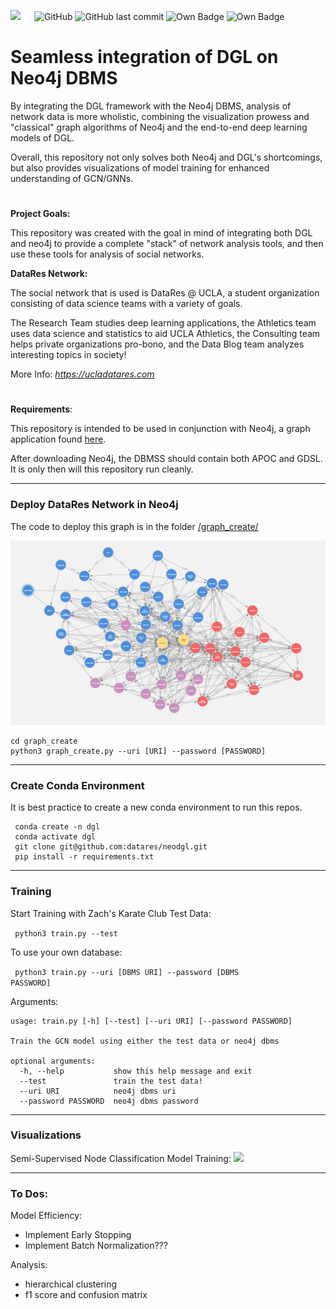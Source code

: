 <img src="https://ucladatares.com/static/media/logo.416d2c1d.svg" width="9%"></img>  &ensp; ![GitHub](https://img.shields.io/github/license/datares/neodgl) ![GitHub last commit](https://img.shields.io/github/last-commit/datares/neodgl) ![Own Badge](https://img.shields.io/badge/Research%20Head-Irsyad%20%3A\)\)\)-blue) ![Own Badge](https://img.shields.io/badge/dependencies-7-brightgreen)  



# Seamless integration of DGL on Neo4j DBMS
By integrating the DGL framework with the Neo4j DBMS, analysis of network data is more wholistic, combining the visualization prowess and "classical" graph algorithms of Neo4j and the end-to-end deep learning models of DGL. 

Overall, this repository not only solves both Neo4j and DGL's shortcomings, but also provides visualizations of model training for enhanced understanding of GCN/GNNs. 

#

**Project Goals:**

This repository was created with the goal in mind of integrating both DGL and neo4j to provide a complete "stack" of network analysis tools, and then use these tools for analysis of social networks.

**DataRes Network:**

The social network that is used is DataRes @ UCLA, a student organization consisting of data science teams with a variety of goals. 

The Research Team studies deep learning applications, the Athletics team uses data science and statistics to aid UCLA Athletics, the Consulting team helps private organizations pro-bono, and the Data Blog team analyzes interesting topics in society!

More Info: *https://ucladatares.com*

#

**Requirements**:

This repository is intended to be used in conjunction with Neo4j, a graph application found [here](https://neo4j.com/).

After downloading Neo4j, the DBMSS should contain both APOC and GDSL. It is only then will this repository run cleanly.




---------------
### Deploy DataRes Network in Neo4j

The code to deploy this graph is in the folder [/graph_create/](/graph_create/)

![](graph_vis/neo4j_bloom_datares.PNG)
```
cd graph_create
python3 graph_create.py --uri [URI] --password [PASSWORD]
```
-------------
### Create Conda Environment

It is best practice to create a new conda environment to run this repos.

```
 conda create -n dgl 
 conda activate dgl 
 git clone git@github.com:datares/neodgl.git
 pip install -r requirements.txt
 ```
--------
### Training 
Start Training with Zach's Karate Club Test Data:

<code> python3 train.py --test</code>


To use your own database:

 <code> python3 train.py --uri [DBMS URI] --password [DBMS PASSWORD]</code>

Arguments: 

```
usage: train.py [-h] [--test] [--uri URI] [--password PASSWORD]

Train the GCN model using either the test data or neo4j dbms

optional arguments:
  -h, --help           show this help message and exit
  --test               train the test data!
  --uri URI            neo4j dbms uri
  --password PASSWORD  neo4j dbms password
```
------------------
### Visualizations

Semi-Supervised Node Classification Model Training: 
![](graph_vis/graph.gif)



--------
### To Dos:

Model Efficiency:
  - Implement Early Stopping
  - Implement Batch Normalization???

Analysis:
  - hierarchical clustering
  - f1 score and confusion matrix

